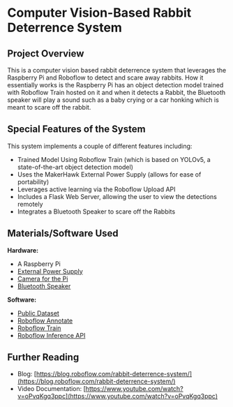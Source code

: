 # Computer Vision-Based Rabbit Deterrence System

## Project Overview

This is a computer vision based rabbit deterrence system that leverages the Raspberry Pi and Roboflow to detect and scare away rabbits. How it essentially works is the Raspberry Pi has an object detection model trained with Roboflow Train hosted on it and when it detects a Rabbit, the Bluetooth speaker will play a sound such as a baby crying or a car honking which is meant to scare off the rabbit.

## Special Features of the System

This system implements a couple of different features including:

- Trained Model Using Roboflow Train (which is based on YOLOv5, a state-of-the-art object detection model)
- Uses the MakerHawk External Power Supply (allows for ease of portability)
- Leverages active learning via the Roboflow Upload API
- Includes a Flask Web Server, allowing the user to view the detections remotely
- Integrates a Bluetooth Speaker to scare off the Rabbits

## Materials/Software Used

**Hardware:**

- A Raspberry Pi
- [External Power Supply](https://www.amazon.com/MakerHawk-Raspberry-Uninterruptible-Management-Expansion/dp/B082CVWH3R/ref=sr_1_6?crid=3LJGHA055O4VL&dchild=1&keywords=battery+for+raspberry+pi&qid=1623698007&sprefix=battery+for+raspbe%2Caps%2C184&sr=8-6)
- [Camera for the Pi](https://www.amazon.com/Arducam-Megapixels-Sensor-OV5647-Raspberry/dp/B012V1HEP4/ref=sr_1_6?dchild=1&keywords=Raspberry+Pi+camera&qid=1624689746&sr=8-6)
- [Bluetooth Speaker](https://www.amazon.com/AUDIOVOX-SP881BL-Portable-Bluetooth-Rechargeable/dp/B07F8N6KJ9/ref=sr_1_4?crid=2363N4JZD3B18&dchild=1&keywords=canz+bluetooth+speaker&qid=1626056945&sprefix=CANZ+bluetoot%2Caps%2C173&sr=8-4)

**Software:**

- [Public Dataset](https://public.roboflow.com/object-detection/eastern-cottontail-rabbits)
- [Roboflow Annotate](https://docs.roboflow.com/annotate)
- [Roboflow Train](https://docs.roboflow.com/train)
- [Roboflow Inference API](https://docs.roboflow.com/inference)

## Further Reading

- Blog: [https://blog.roboflow.com/rabbit-deterrence-system/](https://blog.roboflow.com/rabbit-deterrence-system/)
- Video Documentation: [https://www.youtube.com/watch?v=oPvqKgq3ppc](https://www.youtube.com/watch?v=oPvqKgq3ppc)
